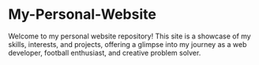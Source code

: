 # My-Personal-Website
Welcome to my personal website repository! This site is a showcase of my skills, interests, and projects, offering a glimpse into my journey as a web developer, football enthusiast, and creative problem solver.
